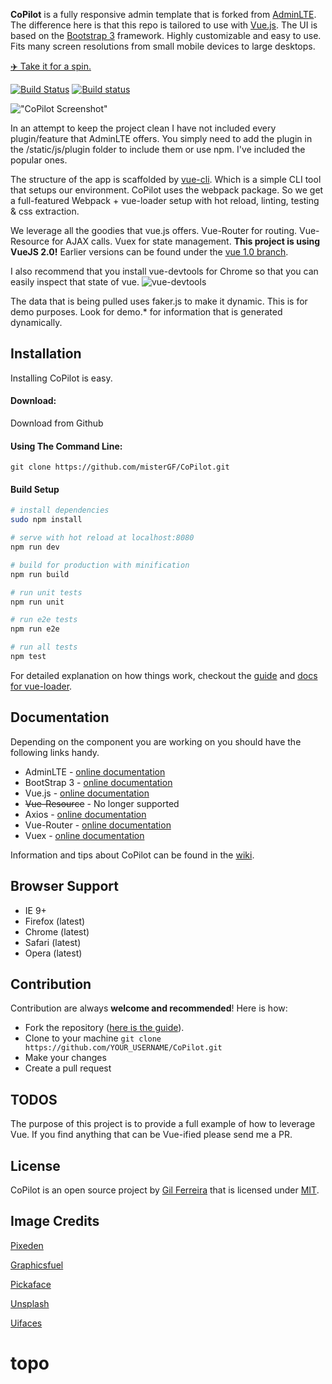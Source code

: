 **CoPilot** is a fully responsive admin template that is forked from [AdminLTE](https://almsaeedstudio.com). The difference here is that this repo is tailored to use with [Vue.js](https://vuejs.org). The UI is based on the [Bootstrap 3](https://github.com/twbs/bootstrap) framework. Highly customizable and easy to use. Fits many screen resolutions from small mobile devices to large desktops.

<a href="https://copilot.misterGF.io" target="_blank">✈️️ Take it for a spin.</a>


[![Build Status](https://travis-ci.org/misterGF/CoPilot.svg?branch=master)](https://travis-ci.org/misterGF/CoPilot)
[![Build status](https://ci.appveyor.com/api/projects/status/wenct56narbt6r1l?svg=true)](https://ci.appveyor.com/project/misterGF/copilot)

!["CoPilot Screenshot"](http://res.cloudinary.com/gatec21/image/upload/v1489954238/copilot-march-2017_ifdrlj.png)

In an attempt to keep the project clean I have not included every plugin/feature that AdminLTE offers. You simply need to add the plugin in the /static/js/plugin folder to include them or use npm. I've included the popular ones.

The structure of the app is scaffolded by [vue-cli](https://github.com/vuejs/vue-cli). Which is a simple CLI tool that setups our environment. CoPilot uses the webpack package. So we get a full-featured Webpack + vue-loader setup with hot reload, linting, testing & css extraction.

We leverage all the goodies that vue.js offers. Vue-Router for routing. Vue-Resource for AJAX calls. Vuex for state management. **This project is using VueJS 2.0!** Earlier versions can be found under the [vue 1.0 branch](https://github.com/misterGF/CoPilot/tree/vue1.0_version).

I also recommend that you install vue-devtools for Chrome so that you can easily inspect that state of vue.
![vue-devtools](http://res.cloudinary.com/gatec21/image/upload/v1461611064/copilot-vuetools_t1mvpg.png)

The data that is being pulled uses faker.js to make it dynamic. This is for demo purposes. Look for demo.* for information that is generated dynamically.

Installation
------------
Installing CoPilot is easy.

#### Download:

Download from Github

#### Using The Command Line:

```
git clone https://github.com/misterGF/CoPilot.git
```


#### Build Setup

``` bash
# install dependencies
sudo npm install

# serve with hot reload at localhost:8080
npm run dev

# build for production with minification
npm run build

# run unit tests
npm run unit

# run e2e tests
npm run e2e

# run all tests
npm test
```

For detailed explanation on how things work, checkout the [guide](https://github.com/vuejs-templates/webpack#vue-webpack-boilerplate) and [docs for vue-loader](http://vuejs.github.io/vue-loader).


Documentation
-------------
Depending on the component you are working on you should have the following links handy.

- AdminLTE - [online documentation](https://almsaeedstudio.com/themes/AdminLTE/documentation/index.html)
- BootStrap 3 - [online documentation](https://github.com/twbs/bootstrap)
- Vue.js - [online documentation](https://github.com/vuejs/vue)
- ~~Vue-Resource~~ - No longer supported
- Axios - [online documentation](https://github.com/mzabriskie/axios)
- Vue-Router - [online documentation](https://github.com/vuejs/vue-router)
- Vuex - [online documentation](https://github.com/vuejs/vuex)

Information and tips about CoPilot can be found in the [wiki](https://github.com/misterGF/CoPilot/wiki).

Browser Support
---------------
- IE 9+
- Firefox (latest)
- Chrome (latest)
- Safari (latest)
- Opera (latest)

Contribution
------------
Contribution are always **welcome and recommended**! Here is how:

- Fork the repository ([here is the guide](https://help.github.com/articles/fork-a-repo/)).
- Clone to your machine ```git clone https://github.com/YOUR_USERNAME/CoPilot.git```
- Make your changes
- Create a pull request

TODOS
-------
The purpose of this project is to provide a full example of how to leverage Vue. If you find anything that can be Vue-ified please send me a PR.

License
-------
CoPilot is an open source project by [Gil Ferreira](http://gferreira.me) that is licensed under [MIT](http://opensource.org/licenses/MIT).

Image Credits
-------------
[Pixeden](http://www.pixeden.com/psd-web-elements/flat-responsive-showcase-psd)

[Graphicsfuel](http://www.graphicsfuel.com/2013/02/13-high-resolution-blur-backgrounds/)

[Pickaface](http://pickaface.net/)

[Unsplash](https://unsplash.com/)

[Uifaces](http://uifaces.com/)
# topo
